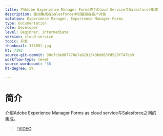 ```yaml
---
title: 将Adobe Experience Manager Forms作为Cloud Service与Salesforce集成
description: 使用集成在Salesforce中创建潜在客户对象
solution: Experience Manager, Experience Manager Forms
type: Documentation
role: Developer
level: Beginner, Intermediate
version: cloud-service
topic: 开发
thumbnail: 331891.jpg
kt: 7192
source-git-commit: 98cfc9e007770e7a8291343bdd63fd523f747bb9
workflow-type: tm+mt
source-wordcount: '35'
ht-degree: 5%

---
```


# 简介

介绍Adobe Experience Manager Forms as cloud service与Salesforce之间的集成。

>[!VIDEO](https://video.tv.adobe.com/v/331891/?quality=12&learn=on)
